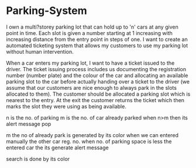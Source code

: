 # Parking-System


I own a multi?storey parking lot that can hold up to 'n' cars at any given point in time. Each slot is given a number starting at
1 increasing with increasing distance from the entry point in steps of one. I want to create an automated ticketing system that
allows my customers to use my parking lot without human intervention.

When a car enters my parking lot, I want to have a ticket issued to the driver. The ticket issuing process includes us documenting the
registration number (number plate) and the colour of the car and allocating an available parking slot to the car before actually
handing over a ticket to the driver (we assume that our customers are nice enough to always park in the slots allocated to them).
The customer should be allocated a parking slot which is nearest to the entry. At the exit the customer returns the ticket which
then marks the slot they were using as being available.

 n is the no. of parking
 m is the no. of car already parked
 when n>m then its alert message pop


 m the no of already park is generated by its color
 when we can entered manually the other car reg. no.
 when no. of parking space is less the entered  car the its generate alert message

  search is done by its color